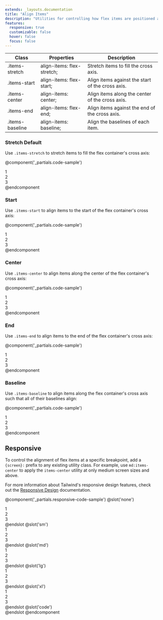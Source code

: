 ```yaml
---
extends: _layouts.documentation
title: "Align Items"
description: "Utilities for controlling how flex items are positioned along a container's cross axis."
features:
  responsive: true
  customizable: false
  hover: false
  focus: false
---
```


<div class="border-t border-grey-lighter">
  <table class="w-full text-left table-collapse">
    <colgroup>
      <col class="w-1/5">
      <col class="w-1/3">
      <col>
    </colgroup>
    <thead>
      <tr>
        <th class="text-sm font-semibold text-grey-darker p-2 bg-grey-lightest">Class</th>
        <th class="text-sm font-semibold text-grey-darker p-2 bg-grey-lightest">Properties</th>
        <th class="text-sm font-semibold text-grey-darker p-2 bg-grey-lightest">Description</th>
      </tr>
    </thead>
    <tbody class="align-baseline">
      <tr>
        <td class="p-2 border-t border-smoke font-mono text-xs text-purple-dark">.items-stretch</td>
        <td class="p-2 border-t border-smoke font-mono text-xs text-blue-dark">align-items: flex-stretch;</td>
        <td class="p-2 border-t border-smoke text-sm text-grey-darker">Stretch items to fill the cross axis.</td>
      </tr>
      <tr>
        <td class="p-2 border-t border-smoke-light font-mono text-xs text-purple-dark">.items-start</td>
        <td class="p-2 border-t border-smoke-light font-mono text-xs text-blue-dark">align-items: flex-start;</td>
        <td class="p-2 border-t border-smoke-light text-sm text-grey-darker">Align items against the start of the cross axis.</td>
      </tr>
      <tr>
        <td class="p-2 border-t border-smoke-light font-mono text-xs text-purple-dark">.items-center</td>
        <td class="p-2 border-t border-smoke-light font-mono text-xs text-blue-dark">align-items: center;</td>
        <td class="p-2 border-t border-smoke-light text-sm text-grey-darker">Align items along the center of the cross axis.</td>
      </tr>
      <tr>
        <td class="p-2 border-t border-smoke-light font-mono text-xs text-purple-dark">.items-end</td>
        <td class="p-2 border-t border-smoke-light font-mono text-xs text-blue-dark">align-items: flex-end;</td>
        <td class="p-2 border-t border-smoke-light text-sm text-grey-darker">Align items against the end of the cross axis.</td>
      </tr>
      <tr>
        <td class="p-2 border-t border-smoke-light font-mono text-xs text-purple-dark">.items-baseline</td>
        <td class="p-2 border-t border-smoke-light font-mono text-xs text-blue-dark">align-items: baseline;</td>
        <td class="p-2 border-t border-smoke-light text-sm text-grey-darker">Align the baselines of each item.</td>
      </tr>
    </tbody>
  </table>
</div>

### Stretch <span class="ml-2 font-semibold text-slate-light text-sm uppercase tracking-wide">Default</span>

Use `.items-stretch` to stretch items to fill the flex container's cross axis:

@component('_partials.code-sample')
<div class="flex items-stretch bg-smoke-light h-24">
  <div class="flex-1 text-slate text-center bg-smoke px-4 py-2 m-2">1</div>
  <div class="flex-1 text-slate text-center bg-smoke px-4 py-2 m-2">2</div>
  <div class="flex-1 text-slate text-center bg-smoke px-4 py-2 m-2">3</div>
</div>
@endcomponent

### Start

Use `.items-start` to align items to the start of the flex container's cross axis:

@component('_partials.code-sample')
<div class="flex items-start bg-smoke-light h-24">
  <div class="flex-1 text-slate text-center bg-smoke px-4 py-2 m-2">1</div>
  <div class="flex-1 text-slate text-center bg-smoke px-4 py-2 m-2">2</div>
  <div class="flex-1 text-slate text-center bg-smoke px-4 py-2 m-2">3</div>
</div>
@endcomponent

### Center

Use `.items-center` to align items along the center of the flex container's cross axis:

@component('_partials.code-sample')
<div class="flex items-center bg-smoke-light h-24">
  <div class="flex-1 text-slate text-center bg-smoke px-4 py-2 m-2">1</div>
  <div class="flex-1 text-slate text-center bg-smoke px-4 py-2 m-2">2</div>
  <div class="flex-1 text-slate text-center bg-smoke px-4 py-2 m-2">3</div>
</div>
@endcomponent

### End

Use `.items-end` to align items to the end of the flex container's cross axis:

@component('_partials.code-sample')
<div class="flex items-end bg-smoke-light h-24">
  <div class="flex-1 text-slate text-center bg-smoke px-4 py-2 m-2">1</div>
  <div class="flex-1 text-slate text-center bg-smoke px-4 py-2 m-2">2</div>
  <div class="flex-1 text-slate text-center bg-smoke px-4 py-2 m-2">3</div>
</div>
@endcomponent

### Baseline

Use `.items-baseline` to align items along the flex container's cross axis such that all of their baselines align:

@component('_partials.code-sample')
<div class="flex items-baseline bg-smoke-light h-24">
  <div class="flex-1 text-slate text-center bg-smoke px-4 py-2 m-2 text-base">1</div>
  <div class="flex-1 text-slate text-center bg-smoke px-4 py-2 m-2 text-2xl">2</div>
  <div class="flex-1 text-slate text-center bg-smoke px-4 py-2 m-2 text-lg">3</div>
</div>
@endcomponent

## Responsive

To control the alignment of flex items at a specific breakpoint, add a `{screen}:` prefix to any existing utility class. For example, use `md:items-center` to apply the `items-center` utility at only medium screen sizes and above.

For more information about Tailwind's responsive design features, check out the [Responsive Design](/docs/responsive-design) documentation.

@component('_partials.responsive-code-sample')
@slot('none')
<div class="flex items-stretch bg-smoke-light h-24">
  <div class="flex-1 text-slate text-center bg-smoke px-4 py-2 m-2 text-base">1</div>
  <div class="flex-1 text-slate text-center bg-smoke px-4 py-2 m-2 text-2xl">2</div>
  <div class="flex-1 text-slate text-center bg-smoke px-4 py-2 m-2 text-lg">3</div>
</div>
@endslot
@slot('sm')
<div class="flex items-start bg-smoke-light h-24">
  <div class="flex-1 text-slate text-center bg-smoke px-4 py-2 m-2 text-base">1</div>
  <div class="flex-1 text-slate text-center bg-smoke px-4 py-2 m-2 text-2xl">2</div>
  <div class="flex-1 text-slate text-center bg-smoke px-4 py-2 m-2 text-lg">3</div>
</div>
@endslot
@slot('md')
<div class="flex items-center bg-smoke-light h-24">
  <div class="flex-1 text-slate text-center bg-smoke px-4 py-2 m-2 text-base">1</div>
  <div class="flex-1 text-slate text-center bg-smoke px-4 py-2 m-2 text-2xl">2</div>
  <div class="flex-1 text-slate text-center bg-smoke px-4 py-2 m-2 text-lg">3</div>
</div>
@endslot
@slot('lg')
<div class="flex items-end bg-smoke-light h-24">
  <div class="flex-1 text-slate text-center bg-smoke px-4 py-2 m-2 text-base">1</div>
  <div class="flex-1 text-slate text-center bg-smoke px-4 py-2 m-2 text-2xl">2</div>
  <div class="flex-1 text-slate text-center bg-smoke px-4 py-2 m-2 text-lg">3</div>
</div>
@endslot
@slot('xl')
<div class="flex items-baseline bg-smoke-light h-24">
  <div class="flex-1 text-slate text-center bg-smoke px-4 py-2 m-2 text-base">1</div>
  <div class="flex-1 text-slate text-center bg-smoke px-4 py-2 m-2 text-2xl">2</div>
  <div class="flex-1 text-slate text-center bg-smoke px-4 py-2 m-2 text-lg">3</div>
</div>
@endslot
@slot('code')
<div class="none:items-stretch sm:items-start md:items-center lg:items-end xl:items-baseline ...">
  <!-- ... -->
</div>
@endslot
@endcomponent
